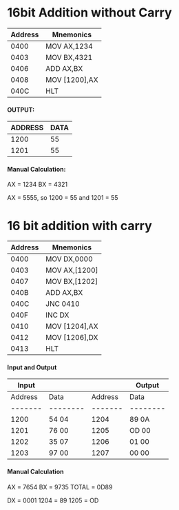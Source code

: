 # 16bit Addition without Carry

| Address | Mnemonics |
|---------|-----------|
| 0400 | MOV AX,1234|
| 0403 | MOV BX,4321|
| 0406|ADD AX,BX|
|0408|MOV [1200],AX|
040C |HLT


#### OUTPUT:
| ADDRESS|DATA|
|---------|-----------|
1200 | 55
1201|55

#### Manual Calculation:

AX = 1234
BX = 4321

AX = 5555, so 1200 = 55 and 1201 = 55


# 16 bit addition with carry


| Address | Mnemonics |
|---------|-----------|
| 0400 | MOV DX,0000|
| 0403 | MOV AX,[1200]|
| 0407 | MOV BX,[1202]|
| 040B|ADD AX,BX|
|040C|JNC 0410|
040F |INC DX
0410|MOV [1204],AX
0412|MOV [1206],DX
0413|HLT

#### Input and Output

| Input ||| Output |
|-------|--------|-------|--------|
| Address | Data | Address | Data |
|-------|--------|-------|--------|
1200|54 04 | 1204 | 89 0A
1201 | 76 00 | 1205 | OD 00
1202 | 35 07 | 1206 | 01 00
1203 | 97 00| 1207 | 00 00

#### Manual Calculation

AX = 7654
BX = 9735
TOTAL = 0D89

DX = 0001
1204 = 89
1205 = OD
